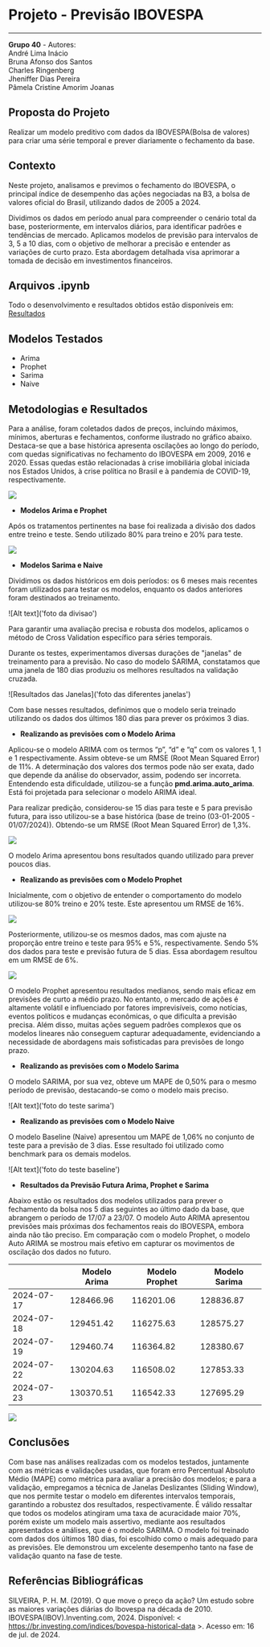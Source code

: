 # **Projeto - Previsão IBOVESPA**
---

**Grupo 40** - Autores:<br>
André Lima Inácio<br>
Bruna Afonso dos Santos<br>
Charles Ringenberg<br>
Jheniffer Dias Pereira<br>
Pâmela Cristine Amorim Joanas


**Proposta do Projeto**
---
Realizar um modelo preditivo com dados da IBOVESPA(Bolsa de valores) para criar uma série temporal e prever diariamente o fechamento da base.

**Contexto**
---

Neste projeto, analisamos e previmos o fechamento do IBOVESPA, o principal índice de desempenho das ações negociadas na B3, a bolsa de valores oficial do Brasil, utilizando dados de 2005 a 2024.

Dividimos os dados em período anual para compreender o cenário total da base, posteriormente, em intervalos diários, para identificar padrões e tendências de mercado. Aplicamos modelos de previsão para intervalos de 3, 5 a 10 dias, com o objetivo de melhorar a precisão e entender as variações de curto prazo. Esta abordagem detalhada visa aprimorar a tomada de decisão em investimentos financeiros.

**Arquivos .ipynb**
---
Todo o desenvolvimento e resultados obtidos estão disponíveis em: [Resultados](https://github.com/Grupo-40/tech-challenge-2/tree/main/eda)


**Modelos Testados**
---

* Arima
* Prophet
* Sarima
* Naive
  
**Metodologias e Resultados**
---

Para a análise, foram coletados dados de preços, incluindo máximos, mínimos, aberturas e fechamentos, conforme ilustrado no gráfico abaixo. Destaca-se que a base histórica apresenta oscilações ao longo do período, com quedas significativas no fechamento do IBOVESPA em 2009, 2016 e 2020. Essas quedas estão relacionadas à crise imobiliária global iniciada nos Estados Unidos, à crise política no Brasil e à pandemia de COVID-19, respectivamente.

![](figure/fechamento_hist.png)

* **Modelos Arima e Prophet**

Após os tratamentos pertinentes na base foi realizada a divisão dos dados entre treino e teste. Sendo utilizado 80% para treino e 20% para teste. 

![](figure/fechamento_hist_treino_teste.png)

* **Modelos Sarima e Naive**

Dividimos os dados históricos em dois períodos: os 6 meses mais recentes foram utilizados para testar os modelos, enquanto os dados anteriores foram destinados ao treinamento.

![Alt text]('foto da divisao')

Para garantir uma avaliação precisa e robusta dos modelos, aplicamos o método de Cross Validation específico para séries temporais.

Durante os testes, experimentamos diversas durações de "janelas" de treinamento para a previsão. No caso do modelo SARIMA, constatamos que uma janela de 180 dias produziu os melhores resultados na validação cruzada.

![Resultados das Janelas]('foto das diferentes janelas')

Com base nesses resultados, definimos que o modelo seria treinado utilizando os dados dos últimos 180 dias para prever os próximos 3 dias.

* **Realizando as previsões com o Modelo Arima**
  
Aplicou-se o modelo ARIMA com os termos “p”, “d” e “q” com os valores 1, 1 e 1 respectivamente. Assim obteve-se um RMSE (Root Mean Squared Error) de 11%. A determinação dos valores dos termos pode não ser exata, dado que depende da análise do observador, assim, podendo ser incorreta. Entendendo esta dificuldade, utilizou-se a função **pmd.arima.auto_arima**. Está foi projetada para selecionar o modelo ARIMA ideal. 

Para realizar predição, considerou-se 15 dias para teste e 5 para previsão futura, para isso utilizou-se a base histórica (base de treino (03-01-2005 - 01/07/2024)). Obtendo-se um RMSE (Root Mean Squared Error) de 1,3%. 

![](figure/base_hist_completa_15_dias_arima.png)


O modelo Arima apresentou bons resultados quando utilizado para prever poucos dias.


* **Realizando as previsões com o Modelo Prophet**

Inicialmente, com o objetivo de entender o comportamento do modelo utilizou-se 80% treino e 20% teste. Este apresentou um RMSE de 16%. 

![](figure/base_hist_80_20_15_dias_prophet.png)


Posteriormente, utilizou-se os mesmos dados, mas com ajuste na proporção entre treino e teste para 95% e 5%, respectivamente. Sendo 5% dos dados para teste e previsão futura de 5 dias. Essa abordagem resultou em um RMSE de 6%.

![](figure/base_hist_completa_15_dias_prophet.png)


O modelo Prophet apresentou resultados medianos, sendo mais eficaz em previsões de curto a médio prazo. No entanto, o mercado de ações é altamente volátil e influenciado por fatores imprevisíveis, como notícias, eventos políticos e mudanças econômicas, o que dificulta a previsão precisa. Além disso, muitas ações seguem padrões complexos que os modelos lineares não conseguem capturar adequadamente, evidenciando a necessidade de abordagens mais sofisticadas para previsões de longo prazo.

* **Realizando as previsões com o Modelo Sarima**
  
O modelo SARIMA, por sua vez, obteve um MAPE de 0,50% para o mesmo período de previsão, destacando-se como o modelo mais preciso.

![Alt text]('foto do teste sarima')

* **Realizando as previsões com o Modelo Naive**
  
O modelo Baseline (Naive) apresentou um MAPE de 1,06% no conjunto de teste para a previsão de 3 dias. Esse resultado foi utilizado como benchmark para os demais modelos.

![Alt text]('foto do teste baseline')


* **Resultados da Previsão Futura Arima, Prophet e Sarima**

Abaixo estão os resultados dos modelos utilizados para prever o fechamento da bolsa nos 5 dias seguintes ao último dado da base, que abrangem o período de 17/07 a 23/07. O modelo Auto ARIMA apresentou previsões mais próximas dos fechamentos reais do IBOVESPA, embora ainda não tão preciso. Em comparação com o modelo Prophet, o modelo Auto ARIMA se mostrou mais efetivo em capturar os movimentos de oscilação dos dados no futuro.

|               | Modelo Arima      | Modelo Prophet    | Modelo Sarima     |
|---------------|-------------------|-------------------|-------------------|                
| 2024-07-17    | 128466.96         | 116201.06         | 128836.87         |
| 2024-07-18    | 129451.42         | 116275.63         | 128575.27         |
| 2024-07-19    | 129460.74         | 116364.82         | 128380.67         |
| 2024-07-22    | 130204.63         | 116508.02         | 127853.33         |
| 2024-07-23    | 130370.51         | 116542.33         | 127695.29         |



![](figure/Comparação_Modelos_IBOVESPA.png)


**Conclusões**
---
Com base nas análises realizadas com os modelos testados, juntamente com as métricas e validações usadas, que foram erro Percentual Absoluto Médio (MAPE) como métrica para avaliar a precisão dos modelos; e para a validação, empregamos a técnica de Janelas Deslizantes (Sliding Window), que nos permite testar o modelo em diferentes intervalos temporais, garantindo a robustez dos resultados, respectivamente. É válido ressaltar que todos os modelos atingiram uma taxa de acuracidade maior 70%, porém existe um modelo mais assertivo, mediante aos resultados apresentados e análises, que é o modelo SARIMA. O modelo foi treinado com dados dos últimos 180 dias, foi escolhido como o mais adequado para as previsões. Ele demonstrou um excelente desempenho tanto na fase de validação quanto na fase de teste. 


**Referências Bibliográficas**
---
SILVEIRA, P. H. M. (2019). O que move o preço da ação? Um estudo sobre as maiores variações diárias do Ibovespa na década de 2010.<br>
IBOVESPA(IBOV).Inventing.com, 2024. Disponível: < https://br.investing.com/indices/bovespa-historical-data >. Acesso em: 16 de jul. de 2024.

